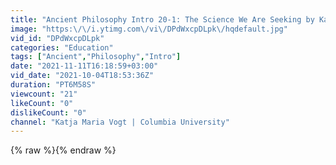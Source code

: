 ```yaml
---
title: "Ancient Philosophy Intro 20-1: The Science We Are Seeking by Katja Maria Vogt, Columbia University"
image: "https:\/\/i.ytimg.com\/vi\/DPdWxcpDLpk\/hqdefault.jpg"
vid_id: "DPdWxcpDLpk"
categories: "Education"
tags: ["Ancient","Philosophy","Intro"]
date: "2021-11-11T16:18:59+03:00"
vid_date: "2021-10-04T18:53:36Z"
duration: "PT6M58S"
viewcount: "21"
likeCount: "0"
dislikeCount: "0"
channel: "Katja Maria Vogt | Columbia University"
---
```

{% raw %}{% endraw %}
